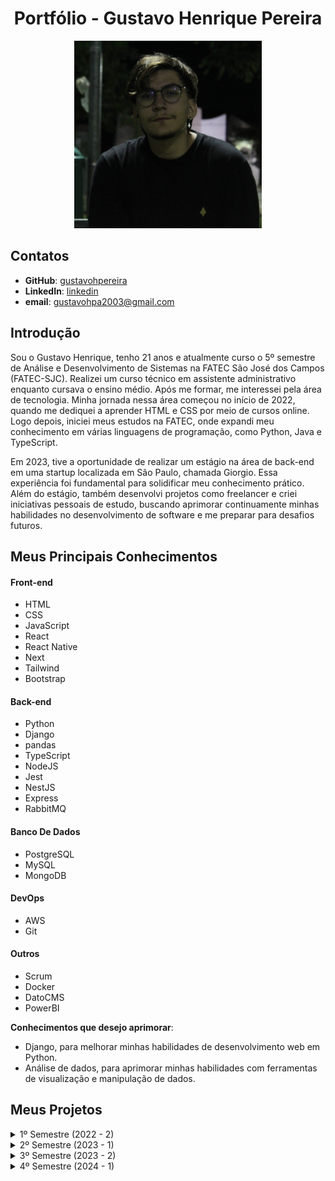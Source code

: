 <h1 align="center">Portfólio - Gustavo Henrique Pereira</h1>

<div align="center">


<img src="./img/imagemPerfil.png" alt="Foto de Gustavo Henrique" width="300" height="300">
</div>

## Contatos

- **GitHub**: [gustavohpereira](https://github.com/gustavohpereira)
- **LinkedIn**: [linkedin](https://www.linkedin.com/in/gustavohpa/)
- **email**: [gustavohpa2003@gmail.com](gustavohpa2003@gmail.com)


## Introdução

Sou o Gustavo Henrique, tenho 21 anos e atualmente curso o 5º semestre de Análise e Desenvolvimento de Sistemas na FATEC São José dos Campos (FATEC-SJC). Realizei um curso técnico em assistente administrativo enquanto cursava o ensino médio. Após me formar, me interessei pela área de tecnologia. Minha jornada nessa área começou no início de 2022, quando me dediquei a aprender HTML e CSS por meio de cursos online. Logo depois, iniciei meus estudos na FATEC, onde expandi meu conhecimento em várias linguagens de programação, como Python, Java e TypeScript.

Em 2023, tive a oportunidade de realizar um estágio na área de back-end em uma startup localizada em São Paulo, chamada Giorgio. Essa experiência foi fundamental para solidificar meu conhecimento prático. Além do estágio, também desenvolvi projetos como freelancer e criei iniciativas pessoais de estudo, buscando aprimorar continuamente minhas habilidades no desenvolvimento de software e me preparar para desafios futuros.


## Meus Principais Conhecimentos
#### Front-end
- HTML 
- CSS 
- JavaScript 
- React 
- React Native
- Next
- Tailwind
- Bootstrap


#### Back-end
- Python
- Django
- pandas
- TypeScript 
- NodeJS
- Jest
- NestJS
- Express
- RabbitMQ
  
#### Banco De Dados
- PostgreSQL
- MySQL 
- MongoDB 

#### DevOps
- AWS 
- Git

#### Outros
- Scrum
- Docker
- DatoCMS
- PowerBI

**Conhecimentos que desejo aprimorar**:
- Django, para melhorar minhas habilidades de desenvolvimento web em Python.
- Análise de dados, para aprimorar minhas habilidades com ferramentas de visualização e manipulação de dados.



## Meus Projetos
<details>
<summary>1º Semestre (2022 - 2)</summary>
</br>

**Data:** *agosto/2022*</br></br>
**Empresa:** *FATEC São José dos Campos - SP*</br></br>
**Professor responsável:** *JEAN CARLOS LOURENCO COSTA*</br></br>
**Desafio:** Realizar a identificação de falhas nos equipamentos dos laboratórios de informática da FATEC-SJC, visando a abertura de solicitações internas para que as devidas correções sejam aplicadas de forma ágil e eficaz. </br></br>
**Solução:** Para resolver o problema sugerido, criamos uma solução que facilita a abertura de chamados para o técnico, e também possibilita a visualização rápida do técnico para saber quais máquinas estão em cada sala, e também seu estado, podendo ser personalizado</br></br>

**GitHub:** [mirageGroup](https://github.com/MirageGroup/API_MirageGroup)</br></br>

<div align="center">


<img src="./img/mvp-sprint4.gif" alt="aplicação rodando" width="600" height="450">
</div>


### Tecnologias Utilizadas

- **HTML5 & CSS**: Utilizados para criar uma interface web intuitiva e responsiva, que facilita a navegação e uso da aplicação pelos técnicos.
- **JavaScript**: Responsável por tornar a aplicação interativa, oferecendo funcionalidades dinâmicas como o drag and drop para reorganizar os computadores.
- **Flask**: Utilizado no backend para gerenciamento das requisições, integração com o banco de dados e execução das funcionalidades principais da aplicação.
- **MySQL**: Banco de dados utilizado para armazenar todas as informações sobre os chamados técnicos, o estado das máquinas e o histórico de manutenção.
- **AWS**: Plataforma na nuvem que hospeda a aplicação, garantindo sua escalabilidade e segurança.

---

### Contribuições Pessoais

Minhas principais contribuições no projeto foram:

- Implementação do **monitoramento automático das máquinas**, criando uma integração que analisava em tempo real o estado dos equipamentos e notificava os técnicos em caso de falhas e atualizava com base em chamados feitos para o técnico. Utilizei **JavaScript** e **Flask** para essa funcionalidade.
- Desenvolvimento da funcionalidade de **gestão de chamados**, que permitia criar e gerenciar tickets de manutenção técnica. Trabalhei diretamente na interação entre o frontend e o backend, garantindo que os chamados fossem armazenados corretamente no **MySQL**.
- Atuei também na **reorganização virtual das máquinas**, utilizando **JavaScript** para a funcionalidade de drag and drop, o que permitiu que os técnicos pudessem visualizar e reorganizar os computadores nas salas.

---

### Hard Skills

- **HTML5**: Faço/uso com autonomia.
- **CSS**: Faço/uso com autonomia.
- **JavaScript**: Faço/uso com autonomia.
- **Flask**:  Faço/uso com ajuda.
- **MySQL**: Faço/uso com autonomia.
- **AWS**: Faço/uso com ajuda.

---

### Soft Skills

Neste semestre conduzi reuniões com as equipes para discutirmos sobre o projeto, demonstrando comunicação em equipe e também contato com a equipe. Atuei com os membros da equipe para que o projeto continuasse efetivamente, e apliquei a soft skill de  gestão de tempo para que eu pudesse me organizar melhor, utilizando ferramentas de gestão. Por ser nossa primeira API, foi de crucial importância eu me comunicar com todos, e unir a experiencia de cada um, assim conseguimos distribuir com mais eficiência as tarefas, alinhando com a experiencia de cada um no momento

</details>


<details>
<summary>2º Semestre (2023 - 1) </summary>
</br>

**Data:** *janeiro/2023*</br></br>
**Empresa:** *FATEC São José dos Campos - SP*</br></br>
**Professor responsavel:** *CLAUDIO ETELVINO DE LIMA*</br></br>
**Desafio:** Desenvolver uma aplicação para organizar aulas, alunos, avaliações, notas e atividades, com foco na operação totalmente offline para garantir flexibilidade em ambientes sem internet. </br></br>
**Solução:** Desenvolvemos uma aplicação desktop em Java, que permite a organização completa do ambiente acadêmico, desde a inserção de alunos até a geração de relatórios de avaliações e notas, operando sem conexão à internet. </br></br>

**GitHub:** [Projeto](https://github.com/MirageGroup/API_MirageGroup_2sem)</br></br>

<div align="center">
<img src="./img/gifAPI2.gif" alt="Imagem do projeto 2" width="600" height="450">
</div>

### Tecnologias Utilizadas

- **Java**: Utilizado tanto no backend quanto no frontend da aplicação.
- **JavaFX**: Ferramenta para construção de interfaces gráficas.
- **SQLite**: Banco de dados local que garante a operação offline da aplicação.

---

### Contribuições Pessoais

Neste projeto atuei como PO e levantei os requisitos e conversei com o cliente, sempre levantando requisitos. Também Desenvolvi a funcionalidade de **gerenciamento de notas e avaliações**, garantindo que as informações fossem salvas corretamente no banco de dados SQLite e criando uma interface amigável em JavaFX para visualização e edição.

---

### Hard Skills

- **Java**: Faço/uso com autonomia.
- **JavaFX**: Faço/uso com ajuda.
- **SQLite**: Faço/uso com autonomia.
---

### Soft Skills

Durante o desenvolvimento dessa API, tivemos o desafio de aprender Java do zero e lidar com uma aplicação desktop, algo completamente novo para a equipe. Mantive o espírito de equipe elevado, organizando um encontro na casa de um dos membros para que pudéssemos programar juntos, o que ajudou a manter todos motivados. Além disso, sempre que surgiam erros no código Java, demonstrei proatividade ao ajudar meus colegas a resolverem-nos, garantindo que o projeto continuasse a progredir sem grandes obstáculos.
</details>


<details>
<summary>3º Semestre (2023 - 2)</summary>
</br>

**Data:** *julho/2023*</br></br>
**Empresa:** *Ionic Health*</br></br>
**Professor responsável:** *CLAUDIO ETELVINO DE LIMA*</br></br>
**Desafio:** Desenvolver uma plataforma para gerenciamento de equipes e projetos, que permitisse a organização de tarefas e a manutenção de um fluxo eficiente de trabalho com metodologia ágil. </br></br>
**Solução:** Criamos uma aplicação em React com uma interface kanban que permite aos usuários organizarem suas tarefas e equipes de forma visual. Incluímos também a funcionalidade de armazenar evidências e o acompanhamento do progresso dos projetos. </br></br>

**GitHub:** [linkDoProjeto](https://github.com/MirageGroup/API_MirageGroup_3sem)</br></br>

<div align="center">
<img src="./img/imgAPI3.png" alt="Imagem do projeto 3" width="600" height="450">
</div>

### Tecnologias Utilizadas

- **TypeScript**: Linguagem utilizada tanto no frontend quanto no backend.
- **React**: Framework utilizado para criar uma interface de usuário dinâmica.
- **Node.js**: Backend responsável por gerenciar as requisições e a interação com o banco de dados.
- **TypeORM**: Ferramenta para mapeamento objeto-relacional, facilitando a interação com o banco de dados SQL.

---

### Contribuições Pessoais

Neste projeto atuei como desenvolvedor, Implementei a **funcionalidade kanban**, permitindo que os usuários organizassem suas tarefas visualmente com o drag and drop, e trabalhei na integração com o backend em **Node.js** utilizando **TypeORM** para gerenciamento de banco de dados. Além de criar o sistema de mensagem no Email quando uma reunião for criada ou deletada

---

### Hard Skills

- **TypeScript**: Faço/uso com autonomia.
- **React**: Faço/uso com autonomia.
- **Node.js**: Faço/uso com autonomia.
- **TypeORM**: Faço/uso com autonomia.

---

### Soft Skills

Neste semestre, já tinha estudado React durante as férias, o que me permitiu auxiliar meus colegas no desenvolvimento da aplicação. Assumi um papel de liderança ao ensinar os conceitos de React e orientar o grupo na construção do projeto. Além disso, percebi que seria útil para a equipe adotar um sistema de kanban para organizar as tarefas, então tomei a iniciativa de implementar essa funcionalidade no sistema. Acredito que exercitei a minha proatividade e também o olhar para requisitos, dando uma ação a mais quando necessário
</details>


<details>
<summary>4º Semestre (2024 - 1)</summary>
</br>

**Data:** *fevereiro/2024*</br></br>
**Empresa:** *SIATT*</br></br>
**Professor responsavel:** *FABIANO SABHA WALCZAK*</br></br>
**Desafio:** Criar uma solução integrada para gerenciar salas de reuniões físicas, híbridas e virtuais, permitindo a criação de atas, controle de permissões e conexão direta ao Zoom. </br></br>
**Solução:** Desenvolvemos uma plataforma que facilita o agendamento e a gestão de reuniões, oferecendo a possibilidade de conexão com o Zoom e controle de pautas e permissões dos usuários, tudo de forma integrada em uma interface amigável. </br></br>

**GitHub:** [linkDoProjeto](https://github.com/MirageGroup/API_MirageGroup_4sem)</br></br>

<div align="center">
<img src="./img/API4.jpeg" alt="Imagem do projeto 4" width="600" height="450">
</div>

### Tecnologias Utilizadas

- **React**: Desenvolvimento da interface do usuário.
- **TypeScript**: Linguagem utilizada para o desenvolvimento frontend e backend.
- **Node.js**: Backend responsável por gerenciar as funcionalidades da aplicação.
- **TypeORM**: Integração com o banco de dados para gerenciamento de informações sobre as reuniões.
- **API do Zoom**: Conexão direta com o Zoom para facilitar a organização de reuniões virtuais.
- **AWS**: Hospedagem da aplicação e gerenciamento de serviços na nuvem.

---

### Contribuições Pessoais

Fui responsável por desenvolver a **interface front-end e responsividade**, criando uma experiência de usuário otimizada e com compatibilidade com diversos dispositivos.

---

### Hard Skills

- **React**: Faço/uso com autonomia.
- **TypeScript**: Faço/uso com autonomia.
- **Node.js**: Faço/uso com autonomia.
- **TypeORM**: Faço/uso com autonomia.
- **API do Zoom**: Faço/uso com ajuda.
- **AWS**: Faço/uso com ajuda.

---

### Soft Skills

Por já estarmos familiarizados com as tecnologias utilizadas  decidi focar na experiência do usuário, e conversar com o grupo quais as melhores decisões para o cliente, assim, exercitei a minha soft skill de comunicação com o grupo, com a primeira sprint marcada por um brainstorm do grupo, assim como cada sprint conter dialogos entre todos para melhorar o produto
</details>

